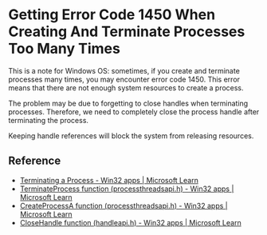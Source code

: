 # Getting Error Code 1450 When Creating And Terminate Processes Too Many Times

This is a note for Windows OS: sometimes, if you create and terminate processes many times, you may encounter error code 1450. This error means that there are not enough system resources to create a process.

The problem may be due to forgetting to close handles when terminating processes. Therefore, we need to completely close the process handle after terminating the process.

Keeping handle references will block the system from releasing resources.

## Reference

- [Terminating a Process - Win32 apps | Microsoft Learn](https://learn.microsoft.com/en-us/windows/win32/procthread/terminating-a-process)
- [TerminateProcess function (processthreadsapi.h) - Win32 apps | Microsoft Learn](https://learn.microsoft.com/en-us/windows/win32/api/processthreadsapi/nf-processthreadsapi-terminateprocess)
- [CreateProcessA function (processthreadsapi.h) - Win32 apps | Microsoft Learn](https://learn.microsoft.com/en-us/windows/win32/api/processthreadsapi/nf-processthreadsapi-createprocessa)
- [CloseHandle function (handleapi.h) - Win32 apps | Microsoft Learn](https://learn.microsoft.com/en-us/windows/win32/api/handleapi/nf-handleapi-closehandle)
